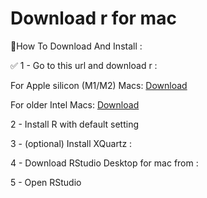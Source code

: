 # Download r for mac



📌How To Download And Install :

✅ 1 - Go to this url and download r : 

For Apple silicon (M1/M2) Macs: <a href="[/wine-reviews](https://cran.r-project.org/bin/macosx/big-sur-arm64/base/R-4.3.1-arm64.pkg)">Download</a>

For older Intel Macs: <a href="[/wine-reviews](https://cran.r-project.org/bin/macosx/big-sur-x86_64/base/R-4.3.1-x86_64.pkg)">Download</a>

2 - Install R with default setting 

3 - (optional) Install XQuartz :

4 - Download RStudio Desktop for mac from :

5 - Open RStudio
